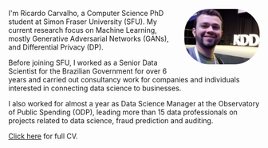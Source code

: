 <img src="../../images/kdd.png" style="float: right; max-width: 30%; margin: 0 0 1em 2em; border-radius: 50px" alt="Ricardo"/>I'm Ricardo Carvalho, a Computer Science PhD student at Simon Fraser University (SFU). My current research focus on Machine Learning, mostly Generative Adversarial Networks (GANs), and Differential Privacy (DP).

Before joining SFU, I worked as a Senior Data Scientist for the Brazilian Government for over 6 years and carried out consultancy work for companies and individuals interested in connecting data science to businesses.

I also worked for almost a year as Data Science Manager at the Observatory of Public Spending (ODP), leading more than 15 data professionals on projects related to data science, fraud prediction and auditing. 

<a href="../CV.pdf">Click here</a> for full CV.
